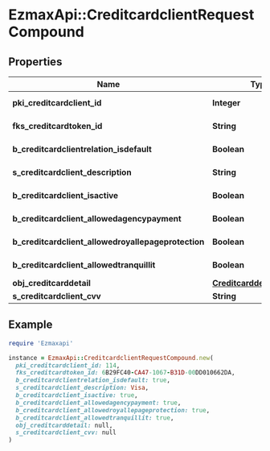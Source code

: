 # EzmaxApi::CreditcardclientRequestCompound

## Properties

| Name | Type | Description | Notes |
| ---- | ---- | ----------- | ----- |
| **pki_creditcardclient_id** | **Integer** | The unique ID of the Creditcardclient | [optional] |
| **fks_creditcardtoken_id** | **String** | The creditcard token identifier | [optional] |
| **b_creditcardclientrelation_isdefault** | **Boolean** | Whether if it&#39;s an relationisdefault |  |
| **s_creditcardclient_description** | **String** | The description of the Creditcardclient |  |
| **b_creditcardclient_isactive** | **Boolean** | Whether the creditcardclient is active or not |  |
| **b_creditcardclient_allowedagencypayment** | **Boolean** | Whether if it&#39;s an allowedagencypayment |  |
| **b_creditcardclient_allowedroyallepageprotection** | **Boolean** | Whether if it&#39;s an allowedroyallepageprotection |  |
| **b_creditcardclient_allowedtranquillit** | **Boolean** | Whether if it&#39;s an allowedtranquillit |  |
| **obj_creditcarddetail** | [**CreditcarddetailRequest**](CreditcarddetailRequest.md) |  |  |
| **s_creditcardclient_cvv** | **String** | The creditcard card CVV |  |

## Example

```ruby
require 'Ezmaxapi'

instance = EzmaxApi::CreditcardclientRequestCompound.new(
  pki_creditcardclient_id: 114,
  fks_creditcardtoken_id: 6B29FC40-CA47-1067-B31D-00DD010662DA,
  b_creditcardclientrelation_isdefault: true,
  s_creditcardclient_description: Visa,
  b_creditcardclient_isactive: true,
  b_creditcardclient_allowedagencypayment: true,
  b_creditcardclient_allowedroyallepageprotection: true,
  b_creditcardclient_allowedtranquillit: true,
  obj_creditcarddetail: null,
  s_creditcardclient_cvv: null
)
```

